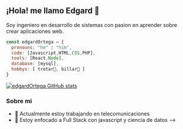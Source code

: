 ## ¡Hola! me llamo Edgard 👋
Soy ingeniero en desarrollo de sistemas con pasion en aprender sobre crear aplicaciones web.

```js
const edgardOrtega = {
  pronouns: "he" | "him",
  code: [Javascript,HTML,CSS,PHP],
  tools: [React,Node],
  database: [mysql],
  hobbys: [ trotar🏃, billar🎱 ]
}

```
[![edgardOrtega GitHub stats](https://github-readme-stats.vercel.app/api?username=edgardOrtega)](https://github.com/anuraghazra/github-readme-stats)
### Sobre mi
- 🔭 Actualmente estoy trabajando en telecomunicaciones
- 🌱 Estoy enfocado a Full Stack con javascript y ciencia de datos
-->
